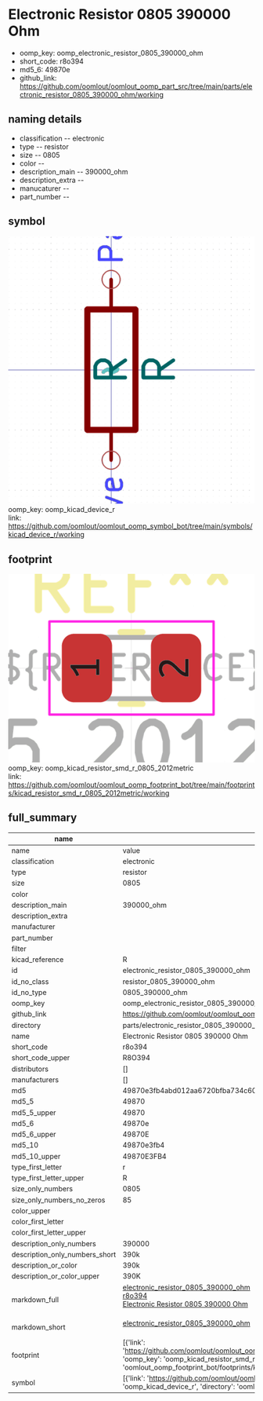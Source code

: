 # Electronic Resistor 0805 390000 Ohm

  
* oomp_key: oomp_electronic_resistor_0805_390000_ohm 
* short_code: r8o394
* md5_6: 49870e  
* github_link: https://github.com/oomlout/oomlout_oomp_part_src/tree/main/parts/electronic_resistor_0805_390000_ohm/working  
## naming details
* classification -- electronic
* type -- resistor
* size -- 0805
* color -- 
* description_main -- 390000_ohm
* description_extra -- 
* manucaturer -- 
* part_number -- 



## symbol

![](symbol/0/working/working_600.png)  
oomp_key: oomp_kicad_device_r  
link: https://github.com/oomlout/oomlout_oomp_symbol_bot/tree/main/symbols/kicad_device_r/working  

## footprint

![](footprint/0/working/working_600.png)  
oomp_key: oomp_kicad_resistor_smd_r_0805_2012metric  
link: https://github.com/oomlout/oomlout_oomp_footprint_bot/tree/main/footprints/kicad_resistor_smd_r_0805_2012metric/working  

## full_summary
| name | value | 
| --- | --- | 
| name | value | 
| classification | electronic | 
| type | resistor | 
| size | 0805 | 
| color |  | 
| description_main | 390000_ohm | 
| description_extra |  | 
| manufacturer |  | 
| part_number |  | 
| filter |  | 
| kicad_reference | R | 
| id | electronic_resistor_0805_390000_ohm | 
| id_no_class | resistor_0805_390000_ohm | 
| id_no_type | 0805_390000_ohm | 
| oomp_key | oomp_electronic_resistor_0805_390000_ohm | 
| github_link | https://github.com/oomlout/oomlout_oomp_part_src/tree/main/parts/electronic_resistor_0805_390000_ohm/working | 
| directory | parts/electronic_resistor_0805_390000_ohm | 
| name | Electronic Resistor 0805 390000 Ohm | 
| short_code | r8o394 | 
| short_code_upper | R8O394 | 
| distributors | [] | 
| manufacturers | [] | 
| md5 | 49870e3fb4abd012aa6720bfba734c60 | 
| md5_5 | 49870 | 
| md5_5_upper | 49870 | 
| md5_6 | 49870e | 
| md5_6_upper | 49870E | 
| md5_10 | 49870e3fb4 | 
| md5_10_upper | 49870E3FB4 | 
| type_first_letter | r | 
| type_first_letter_upper | R | 
| size_only_numbers | 0805 | 
| size_only_numbers_no_zeros | 85 | 
| color_upper |  | 
| color_first_letter |  | 
| color_first_letter_upper |  | 
| description_only_numbers | 390000 | 
| description_only_numbers_short | 390k | 
| description_or_color | 390k | 
| description_or_color_upper | 390K | 
| markdown_full | [electronic_resistor_0805_390000_ohm](https://github.com/oomlout/oomlout_oomp_part_src/tree/main/parts/electronic_resistor_0805_390000_ohm/working)<br>[r8o394](https://github.com/oomlout/oomlout_oomp_part_src/tree/main/parts/electronic_resistor_0805_390000_ohm/working)<br>[Electronic Resistor 0805 390000 Ohm](https://github.com/oomlout/oomlout_oomp_part_src/tree/main/parts/electronic_resistor_0805_390000_ohm/working)<br><br> | 
| markdown_short | [electronic_resistor_0805_390000_ohm](https://github.com/oomlout/oomlout_oomp_part_src/tree/main/parts/electronic_resistor_0805_390000_ohm/working)<br><br> | 
| footprint | [{'link': 'https://github.com/oomlout/oomlout_oomp_footprint_bot/tree/main/foootprntss/kicad_resistor_smd_r_0805_2012metric', 'oomp_key': 'oomp_kicad_resistor_smd_r_0805_2012metric', 'directory': 'oomlout_oomp_footprint_bot/footprints/kicad_resistor_smd_r_0805_2012metric//working/working.kicad_mod'}] | 
| symbol | [{'link': 'https://github.com/oomlout/oomlout_oomp_symbol_bot/tree/main/symbols/kicad_device_r', 'oomp_key': 'oomp_kicad_device_r', 'directory': 'oomlout_oomp_symbol_bot/symbols/kicad_device_r//working/working.kicad_sym'}] | 
